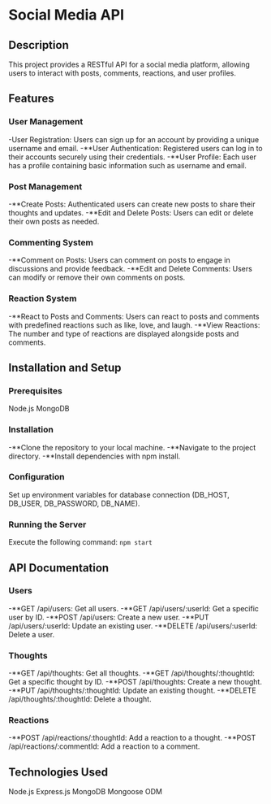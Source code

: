 # Social Media API
## Description
This project provides a RESTful API for a social media platform, allowing users to interact with posts, comments, reactions, and user profiles.

## Features
### User Management
-User Registration: Users can sign up for an account by providing a unique username and email.
-**User Authentication: Registered users can log in to their accounts securely using their credentials.
-**User Profile: Each user has a profile containing basic information such as username and email.
### Post Management
-**Create Posts: Authenticated users can create new posts to share their thoughts and updates.
-**Edit and Delete Posts: Users can edit or delete their own posts as needed.
### Commenting System
-**Comment on Posts: Users can comment on posts to engage in discussions and provide feedback.
-**Edit and Delete Comments: Users can modify or remove their own comments on posts.
### Reaction System
-**React to Posts and Comments: Users can react to posts and comments with predefined reactions such as like, love, and laugh.
-**View Reactions: The number and type of reactions are displayed alongside posts and comments.
## Installation and Setup
### Prerequisites
Node.js
MongoDB
### Installation
-**Clone the repository to your local machine.
-**Navigate to the project directory.
-**Install dependencies with npm install.
### Configuration
Set up environment variables for database connection (DB_HOST, DB_USER, DB_PASSWORD, DB_NAME).
### Running the Server
Execute the following command:
`npm start`
## API Documentation
### Users
-**GET /api/users: Get all users.
-**GET /api/users/:userId: Get a specific user by ID.
-**POST /api/users: Create a new user.
-**PUT /api/users/:userId: Update an existing user.
-**DELETE /api/users/:userId: Delete a user.
### Thoughts
-**GET /api/thoughts: Get all thoughts.
-**GET /api/thoughts/:thoughtId: Get a specific thought by ID.
-**POST /api/thoughts: Create a new thought.
-**PUT /api/thoughts/:thoughtId: Update an existing thought.
-**DELETE /api/thoughts/:thoughtId: Delete a thought.
### Reactions
-**POST /api/reactions/:thoughtId: Add a reaction to a thought.
-**POST /api/reactions/:commentId: Add a reaction to a comment.
## Technologies Used
Node.js
Express.js
MongoDB
Mongoose ODM
